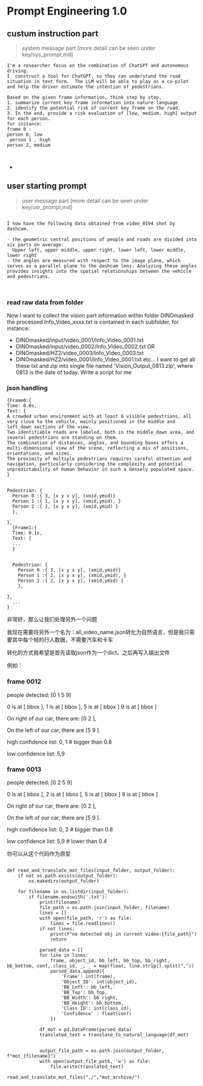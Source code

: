 # Prompt Engineering 1.0



## custum instruction part
> system message part [more detail can be seen under key/sys_prompt,md]
```
I'm a researcher focus on the combination of ChatGPT and autonomous driving.
I  construct a tool for ChatGPT, so they can understand the road situation in text form.  The LLM will be able to play as a co-pilot and help the driver estimate the intention of pedestrians. 
```


```
Based on the given frame information, think step by step,
1. summarize current key frame information into nature language
2. identify the potential risk of current key frame on the road.
3. In the end, provide a risk evaluation of [low, medium, high] output for each person. 
for instance: 
frame 0 : 
person 0, low
 person 1 , high
person 2, medium



```

- 



## user starting prompt
> user message part [more detail can be seen under key/usr_prompt,md]

```

I now have the following data obtained from video_0194 shot by dashcam. 

- the geometric central positions of people and roads are divided into six parts on average:
  Upper left, upper middle, upper right, lower left, lower middle, lower right
- the angles are measured with respect to the image plane, which serves as a parallel plane to the dashcam lens. Analyzing these angles provides insights into the spatial relationships between the vehicle and pedestrians.  



```

### read raw data from folder

Now I want to collect the vision part information within folder DINOmasked
the processed Info_Video_xxxx.txt is contained in each subfolder, for instance:
- DINOmasked/input/video_0001/Info_Video_0001.txt
- DINOmasked/input/video_0002/Info_Video_0002.txt
OR
- DINOmasked/HZ2/video_0003/Info_Video_0003.txt
- DINOmasked/HZ2/video_0001/Info_Video_0001.txt
etc...
I want to get all these txt and zip into single file named 'Vision_Output_0813.zip', where 0813 is the date of today. Write a script for me


### json handling

```
{Frame0:{
Time: 0.0s,
Text: {
A crowded urban environment with at least 6 visible pedestrians, all very close to the vehicle, mainly positioned in the middle and left_down sections of the view.
Two identifiable roads are labeled, both in the middle_down area, and several pedestrians are standing on them.
The combination of distances, angles, and bounding boxes offers a multi-dimensional view of the scene, reflecting a mix of positions, orientations, and sizes.
The proximity of multiple pedestrians requires careful attention and navigation, particularly considering the complexity and potential unpredictability of human behavior in such a densely populated space.
}


Pedestrian: {
  Person 0 :{ 3, [x y x y], (xmid,ymid)}
  Person 1 :{ 1, [x y x y], (xmid,ymid), }
  Person 2 :{ 2, [x y x y], (xmid,ymid) }
  },

},
  {Frame1:{
  Time: 0.1s, 
  Text: {
  ...
  }
  
  
  Pedestrian: {
    Person 0 :{ 3, [x y x y], (xmid,ymid)}
    Person 1 :{ 2, [x y x y], (xmid,ymid), }
    Person 2 :{ 2, [x y x y], (xmid,ymid) }
    },

},
  ...
}
```

非常好，那么让我们处理另外一个问题

我现在需要将另外一个名为：all_video_name.json转化为自然语言，但是我只需要其中每个帧的行人数据，不需要汽车和卡车

转化的方式我希望是首先读取json作为一个dict，之后再写入输出文件



例如：

### frame 0012

people detected: [0 1 5 9]

0 is at [ bbox ], 1 is at [ bbox ], 5 is at [ bbox ] 9 is at [ bbox ]

On right of our car, there are: [0 2 ], 

On the left of our car, there are [5 9 ].

 high confidence list: 0, 1 # bigger than 0.8

low confidence list: 5,9 

### frame 0013

people detected: [0 2 5 9]

0 is at [ bbox ], 2 is at [ bbox ], 5 is at [ bbox ] 9 is at [ bbox ]

On right of our car, there are: [0 2 ], 

On the left of our car, there are [5 9 ].

 high confidence list: 0, 2 # bigger than 0.8

low confidence list: 5,9  # lower than 0.4

你可以从这个代码作为原型

```

def read_and_translate_mot_files(input_folder, output_folder):
    if not os.path.exists(output_folder):
        os.makedirs(output_folder)
        
    for filename in os.listdir(input_folder):
        if filename.endswith('.txt'):
            print(filename)
            file_path = os.path.join(input_folder, filename)
            lines = []
            with open(file_path, 'r') as file:
                lines = file.readlines()
            if not lines:
                print(f"no detected obj in current video:{file_path}")
                return
                
            parsed_data = []
            for line in lines:
                frame, object_id, bb_left, bb_top, bb_right, bb_bottom, conf, class_id, _, _ = map(float, line.strip().split(","))
                parsed_data.append({
                    'Frame': int(frame),
                    'Object_ID': int(object_id),
                    'BB_Left': bb_left,
                    'BB_Top': bb_top,
                    'BB_Width': bb_right,
                    'BB_Height': bb_bottom,
                    'Class_ID': int(class_id),
                    'Confidence' : float(conf)
                })
                
            df_mot = pd.DataFrame(parsed_data)
            translated_text = translate_to_natural_language(df_mot)


            output_file_path = os.path.join(output_folder, f"mot_{filename}")
            with open(output_file_path, 'w') as file:
                file.write(translated_text)

read_and_translate_mot_files("./","mot_archive/")
```



